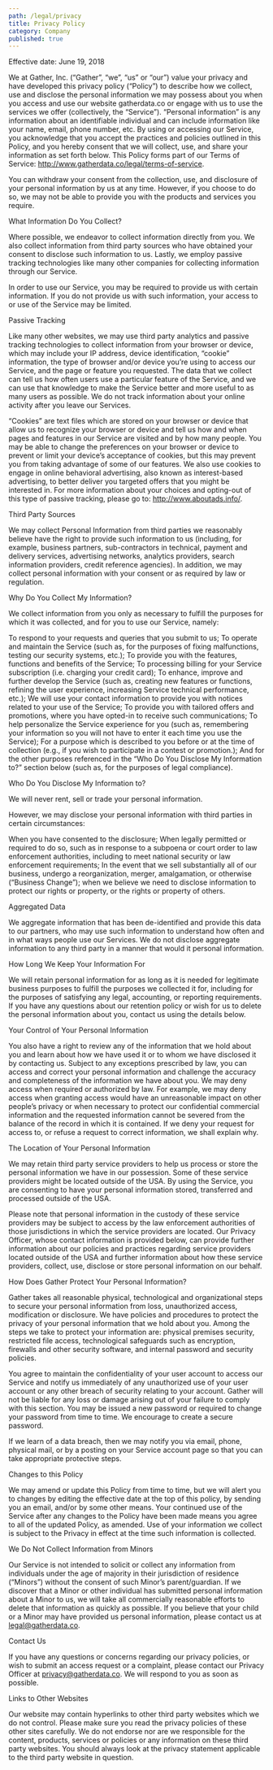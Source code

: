 ```yaml
---
path: /legal/privacy
title: Privacy Policy
category: Company
published: true
---
```


Effective date: June 19, 2018

We at Gather, Inc. (“Gather”, “we”, “us” or “our”) value your privacy and have developed this privacy policy (“Policy”) to describe how we collect, use and disclose the personal information we may possess about you when you access and use our website gatherdata.co or engage with us to use the services we offer (collectively, the “Service”). “Personal information” is any information about an identifiable individual and can include information like your name, email, phone number, etc.
By using or accessing our Service, you acknowledge that you accept the practices and policies outlined in this Policy, and you hereby consent that we will collect, use, and share your information as set forth below. This Policy forms part of our Terms of Service: http://www.gatherdata.co/legal/terms-of-service.

You can withdraw your consent from the collection, use, and disclosure of your personal information by us at any time. However, if you choose to do so, we may not be able to provide you with the products and services you require.

What Information Do You Collect?

Where possible, we endeavor to collect information directly from you. We also collect information from third party sources who have obtained your consent to disclose such information to us. Lastly, we employ passive tracking technologies like many other companies for collecting information through our Service.

In order to use our Service, you may be required to provide us with certain information. If you do not provide us with such information, your access to or use of the Service may be limited.

Passive Tracking

Like many other websites, we may use third party analytics and passive tracking technologies to collect information from your browser or device, which may include your IP address, device identification, “cookie” information, the type of browser and/or device you’re using to access our Service, and the page or feature you requested. The data that we collect can tell us how often users use a particular feature of the Service, and we can use that knowledge to make the Service better and more useful to as many users as possible. We do not track information about your online activity after you leave our Services.

“Cookies” are text files which are stored on your browser or device that allow us to recognize your browser or device and tell us how and when pages and features in our Service are visited and by how many people. You may be able to change the preferences on your browser or device to prevent or limit your device’s acceptance of cookies, but this may prevent you from taking advantage of some of our features. We also use cookies to engage in online behavioral advertising, also known as interest-based advertising, to better deliver you targeted offers that you might be interested in. For more information about your choices and opting-out of this type of passive tracking, please go to: http://www.aboutads.info/.

Third Party Sources

We may collect Personal Information from third parties we reasonably believe have the right to provide such information to us (including, for example, business partners, sub-contractors in technical, payment and delivery services, advertising networks, analytics providers, search information providers, credit reference agencies). In addition, we may collect personal information with your consent or as required by law or regulation.

Why Do You Collect My Information?

We collect information from you only as necessary to fulfill the purposes for which it was collected, and for you to use our Service, namely:

To respond to your requests and queries that you submit to us;
To operate and maintain the Service (such as, for the purposes of fixing malfunctions, testing our security systems, etc.);
To provide you with the features, functions and benefits of the Service;
To processing billing for your Service subscription (i.e. charging your credit card);
To enhance, improve and further develop the Service (such as, creating new features or functions, refining the user experience, increasing Service technical performance, etc.);
We will use your contact information to provide you with notices related to your use of the Service;
To provide you with tailored offers and promotions, where you have opted-in to receive such communications;
To help personalize the Service experience for you (such as, remembering your information so you will not have to enter it each time you use the Service);
For a purpose which is described to you before or at the time of collection (e.g., if you wish to participate in a contest or promotion.);
And for the other purposes referenced in the “Who Do You Disclose My Information to?” section below (such as, for the purposes of legal compliance).

Who Do You Disclose My Information to?

We will never rent, sell or trade your personal information.

However, we may disclose your personal information with third parties in certain circumstances:

When you have consented to the disclosure;
When legally permitted or required to do so, such as in response to a subpoena or court order to law enforcement authorities, including to meet national security or law enforcement requirements;
In the event that we sell substantially all of our business, undergo a reorganization, merger, amalgamation, or otherwise (“Business Change”);
when we believe we need to disclose information to protect our rights or property, or the rights or property of others.

Aggregated Data

We aggregate information that has been de-identified and provide this data to our partners, who may use such information to understand how often and in what ways people use our Services. We do not disclose aggregate information to any third party in a manner that would it personal information.

How Long We Keep Your Information For

We will retain personal information for as long as it is needed for legitimate business purposes to fulfill the purposes we collected it for, including for the purposes of satisfying any legal, accounting, or reporting requirements.
If you have any questions about our retention policy or wish for us to delete the personal information about you, contact us using the details below.

Your Control of Your Personal Information

You also have a right to review any of the information that we hold about you and learn about how we have used it or to whom we have disclosed it by contacting us. Subject to any exceptions prescribed by law, you can access and correct your personal information and challenge the accuracy and completeness of the information we have about you. We may deny access when required or authorized by law. For example, we may deny access when granting access would have an unreasonable impact on other people’s privacy or when necessary to protect our confidential commercial information and the requested information cannot be severed from the balance of the record in which it is contained. If we deny your request for access to, or refuse a request to correct information, we shall explain why.

The Location of Your Personal Information

We may retain third party service providers to help us process or store the personal information we have in our possession. Some of these service providers might be located outside of the USA. By using the Service, you are consenting to have your personal information stored, transferred and processed outside of the USA.

Please note that personal information in the custody of these service providers may be subject to access by the law enforcement authorities of those jurisdictions in which the service providers are located. Our Privacy Officer, whose contact information is provided below, can provide further information about our policies and practices regarding service providers located outside of the USA and further information about how these service providers, collect, use, disclose or store personal information on our behalf.

How Does Gather Protect Your Personal Information?

Gather takes all reasonable physical, technological and organizational steps to secure your personal information from loss, unauthorized access, modification or disclosure. We have policies and procedures to protect the privacy of your personal information that we hold about you. Among the steps we take to protect your information are: physical premises security, restricted file access, technological safeguards such as encryption, firewalls and other security software, and internal password and security policies.

You agree to maintain the confidentiality of your user account to access our Service and notify us immediately of any unauthorized use of your user account or any other breach of security relating to your account. Gather will not be liable for any loss or damage arising out of your failure to comply with this section. You may be issued a new password or required to change your password from time to time. We encourage to create a secure password.

If we learn of a data breach, then we may notify you via email, phone, physical mail, or by a posting on your Service account page so that you can take appropriate protective steps.

Changes to this Policy

We may amend or update this Policy from time to time, but we will alert you to changes by editing the effective date at the top of this policy, by sending you an email, and/or by some other means. Your continued use of the Service after any changes to the Policy have been made means you agree to all of the updated Policy, as amended. Use of your information we collect is subject to the Privacy in effect at the time such information is collected.

We Do Not Collect Information from Minors

Our Service is not intended to solicit or collect any information from individuals under the age of majority in their jurisdiction of residence (“Minors”) without the consent of such Minor’s parent/guardian. If we discover that a Minor or other individual has submitted personal information about a Minor to us, we will take all commercially reasonable efforts to delete that information as quickly as possible. If you believe that your child or a Minor may have provided us personal information, please contact us at legal@gatherdata.co.

Contact Us

If you have any questions or concerns regarding our privacy policies, or wish to submit an access request or a complaint, please contact our Privacy Officer at privacy@gatherdata.co. We will respond to you as soon as possible.

Links to Other Websites

Our website may contain hyperlinks to other third party websites which we do not control. Please make sure you read the privacy policies of these other sites carefully. We do not endorse nor are we responsible for the content, products, services or policies or any information on these third party websites. You should always look at the privacy statement applicable to the third party website in question.
